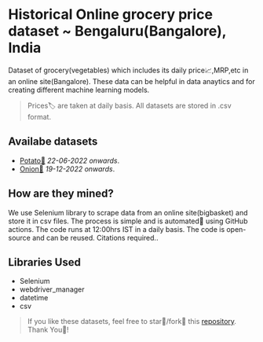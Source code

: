 # Historical Online grocery price dataset ~ Bengaluru(Bangalore), India
Dataset of grocery(vegetables) which includes its daily price📈,MRP,etc in an online site(Bangalore). These data can be helpful in data anaytics and for creating different machine learning models. 
>Prices🏷️ are taken at daily basis. All datasets are stored in .csv format.

## Availabe datasets
* [Potato🥔](https://github.com/andrew-geeks/online-grocery-prices-in-Bangalore/blob/main/datasets/potato1kgprice_dataset.csv) _22-06-2022 onwards_.
* [Onion🧅](https://github.com/andrew-geeks/online-grocery-prices-in-Bangalore/blob/main/datasets/onion1kgprice_dataset.csv) _19-12-2022 onwards_.

## How are they mined?
We use Selenium library to scrape data from an online site(bigbasket) and store it in csv files. The process is simple and is automated🤖 using GitHub actions. The code runs at 12:00hrs IST in a daily basis. The code is open-source and can be reused. Citations required..

## Libraries Used
* Selenium
* webdriver_manager
* datetime
* csv


>If you like these datasets, feel free to star🌟/fork🍴 this [repository](https://github.com/andrew-geeks/online-grocery-prices-in-Bangalore). Thank You🙏!
